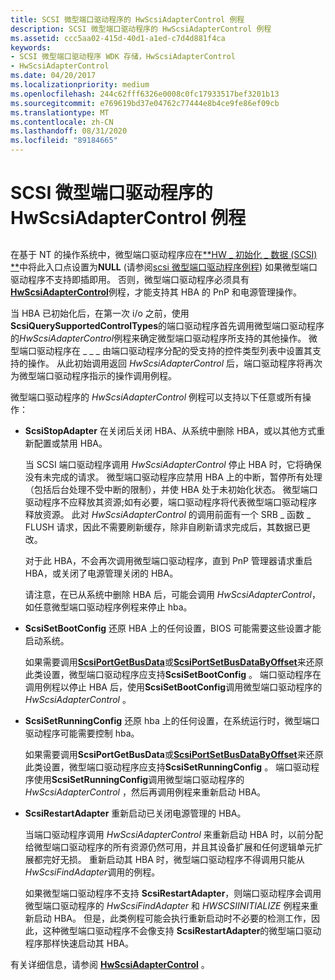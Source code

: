 ```yaml
---
title: SCSI 微型端口驱动程序的 HwScsiAdapterControl 例程
description: SCSI 微型端口驱动程序的 HwScsiAdapterControl 例程
ms.assetid: ccc5aa02-415d-40d1-a1ed-c7d4d881f4ca
keywords:
- SCSI 微型端口驱动程序 WDK 存储，HwScsiAdapterControl
- HwScsiAdapterControl
ms.date: 04/20/2017
ms.localizationpriority: medium
ms.openlocfilehash: 244c62fff6326e0008c0fc17933517bef3201b13
ms.sourcegitcommit: e769619bd37e04762c77444e8b4ce9fe86ef09cb
ms.translationtype: MT
ms.contentlocale: zh-CN
ms.lasthandoff: 08/31/2020
ms.locfileid: "89184665"
---
```

# <a name="scsi-miniport-drivers-hwscsiadaptercontrol-routine"></a>SCSI 微型端口驱动程序的 HwScsiAdapterControl 例程

## <span id="ddk_scsi_miniport_drivers_hwscsiadaptercontrol_routine_kg"></span><span id="DDK_SCSI_MINIPORT_DRIVERS_HWSCSIADAPTERCONTROL_ROUTINE_KG"></span>

在基于 NT 的操作系统中，微型端口驱动程序应在[**HW \_ 初始化 \_ 数据 (SCSI) **](/windows-hardware/drivers/ddi/srb/ns-srb-_hw_initialization_data)中将此入口点设置为**NULL** (请参阅[scsi 微型端口驱动程序例程](scsi-miniport-driver-routines.md)) 如果微型端口驱动程序不支持即插即用。 否则，微型端口驱动程序必须具有 [**HwScsiAdapterControl**](/previous-versions/windows/hardware/drivers/ff557274(v=vs.85))例程，才能支持其 HBA 的 PnP 和电源管理操作。

当 HBA 已初始化后，在第一次 i/o 之前，使用**ScsiQuerySupportedControlTypes**的端口驱动程序首先调用微型端口驱动程序的*HwScsiAdapterControl*例程来确定微型端口驱动程序所支持的其他操作。 微型端口驱动程序在 \_ \_ \_ 由端口驱动程序分配的受支持的控件类型列表中设置其支持的操作。 从此初始调用返回 *HwScsiAdapterControl* 后，端口驱动程序将再次为微型端口驱动程序指示的操作调用例程。

微型端口驱动程序的 *HwScsiAdapterControl* 例程可以支持以下任意或所有操作：

-   **ScsiStopAdapter** 在关闭后关闭 HBA、从系统中删除 HBA，或以其他方式重新配置或禁用 HBA。

    当 SCSI 端口驱动程序调用 *HwScsiAdapterControl* 停止 HBA 时，它将确保没有未完成的请求。 微型端口驱动程序应禁用 HBA 上的中断，暂停所有处理（包括后台处理不受中断的限制），并使 HBA 处于未初始化状态。 微型端口驱动程序不应释放其资源;如有必要，端口驱动程序将代表微型端口驱动程序释放资源。 此对 *HwScsiAdapterControl* 的调用前面有一个 SRB \_ 函数 \_ FLUSH 请求，因此不需要刷新缓存，除非自刷新请求完成后，其数据已更改。

    对于此 HBA，不会再次调用微型端口驱动程序，直到 PnP 管理器请求重启 HBA，或关闭了电源管理关闭的 HBA。

    请注意，在已从系统中删除 HBA 后，可能会调用 *HwScsiAdapterControl*，如任意微型端口驱动程序例程来停止 hba。

-   **ScsiSetBootConfig** 还原 HBA 上的任何设置，BIOS 可能需要这些设置才能启动系统。

    如果需要调用[**ScsiPortGetBusData**](/windows-hardware/drivers/ddi/srb/nf-srb-scsiportgetbusdata)或[**ScsiPortSetBusDataByOffset**](/windows-hardware/drivers/ddi/srb/nf-srb-scsiportsetbusdatabyoffset)来还原此类设置，微型端口驱动程序应支持**ScsiSetBootConfig** 。 端口驱动程序在调用例程以停止 HBA 后，使用**ScsiSetBootConfig**调用微型端口驱动程序的*HwScsiAdapterControl* 。

-   **ScsiSetRunningConfig** 还原 hba 上的任何设置，在系统运行时，微型端口驱动程序可能需要控制 hba。

    如果需要调用**ScsiPortGetBusData**或[**ScsiPortSetBusDataByOffset**](/windows-hardware/drivers/ddi/srb/nf-srb-scsiportsetbusdatabyoffset)来还原此类设置，微型端口驱动程序应支持**ScsiSetRunningConfig** 。 端口驱动程序使用**ScsiSetRunningConfig**调用微型端口驱动程序的*HwScsiAdapterControl* ，然后再调用例程来重新启动 HBA。

-   **ScsiRestartAdapter** 重新启动已关闭电源管理的 HBA。

    当端口驱动程序调用 *HwScsiAdapterControl* 来重新启动 HBA 时，以前分配给微型端口驱动程序的所有资源仍然可用，并且其设备扩展和任何逻辑单元扩展都完好无损。 重新启动其 HBA 时，微型端口驱动程序不得调用只能从 *HwScsiFindAdapter*调用的例程。

    如果微型端口驱动程序不支持 **ScsiRestartAdapter**，则端口驱动程序会调用微型端口驱动程序的 *HwScsiFindAdapter* 和 *HWSCSIINITIALIZE* 例程来重新启动 HBA。 但是，此类例程可能会执行重新启动时不必要的检测工作，因此，这种微型端口驱动程序不会像支持 **ScsiRestartAdapter**的微型端口驱动程序那样快速启动其 HBA。

有关详细信息，请参阅 [**HwScsiAdapterControl**](/previous-versions/windows/hardware/drivers/ff557274(v=vs.85)) 。

 

